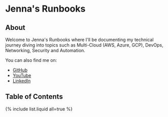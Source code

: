 # Jenna's Runbooks

## About
Welcome to Jenna's Runbooks where I'll be documenting my technical journey diving into topics such as Multi-Cloud (AWS, Azure, GCP), DevOps, Networking, Security and Automation.

You can also find me on:
- [GitHub](https://github.com/jksprattler)
- [YouTube](https://www.youtube.com/channel/UC00Co9dzh7sUjNYVjidG95w)
- [LinkedIn](https://www.linkedin.com/in/jennasprattler/)
## Table of Contents

{% include list.liquid all=true %}
